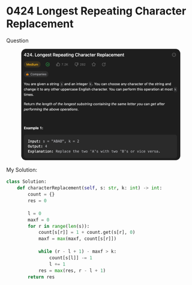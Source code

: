 # 0424 Longest Repeating Character Replacement

Question

<figure><img src="../.gitbook/assets/image (7).png" alt=""><figcaption></figcaption></figure>

My Solution:

```python
class Solution:
    def characterReplacement(self, s: str, k: int) -> int:
        count = {}
        res = 0

        l = 0
        maxf = 0
        for r in range(len(s)):
            count[s[r]] = 1 + count.get(s[r], 0)
            maxf = max(maxf, count[s[r]])

            while (r - l + 1) - maxf > k:
                count[s[l]] -= 1
                l += 1
            res = max(res, r - l + 1)
        return res
```

